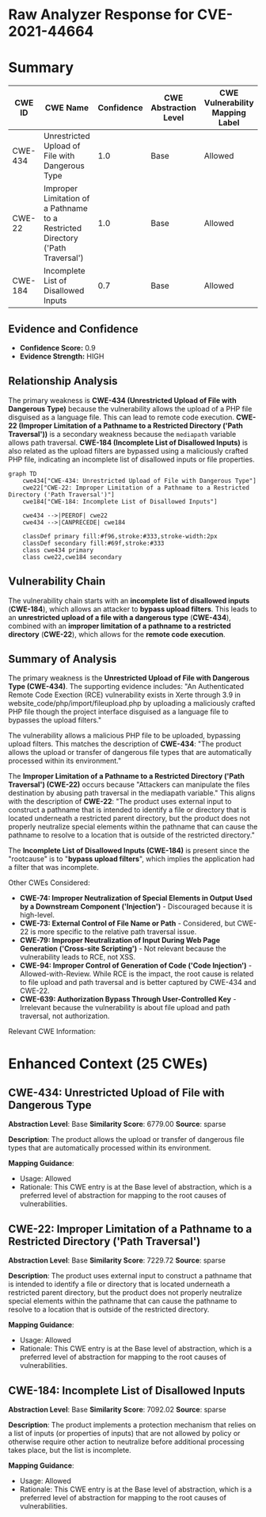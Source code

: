 # Raw Analyzer Response for CVE-2021-44664

# Summary
| CWE ID | CWE Name | Confidence | CWE Abstraction Level | CWE Vulnerability Mapping Label | CWE-Vulnerability Mapping Notes |
|---|---|---|---|---|---|
| CWE-434 | Unrestricted Upload of File with Dangerous Type | 1.0 | Base | Allowed | Primary CWE |
| CWE-22 | Improper Limitation of a Pathname to a Restricted Directory ('Path Traversal') | 1.0 | Base | Allowed | Secondary CWE |
| CWE-184 | Incomplete List of Disallowed Inputs | 0.7 | Base | Allowed | Secondary CWE |

## Evidence and Confidence

*   **Confidence Score:** 0.9
*   **Evidence Strength:** HIGH

## Relationship Analysis
The primary weakness is **CWE-434 (Unrestricted Upload of File with Dangerous Type)** because the vulnerability allows the upload of a PHP file disguised as a language file. This can lead to remote code execution. **CWE-22 (Improper Limitation of a Pathname to a Restricted Directory ('Path Traversal'))** is a secondary weakness because the `mediapath` variable allows path traversal. **CWE-184 (Incomplete List of Disallowed Inputs)** is also related as the upload filters are bypassed using a maliciously crafted PHP file, indicating an incomplete list of disallowed inputs or file properties.

```mermaid
graph TD
    cwe434["CWE-434: Unrestricted Upload of File with Dangerous Type"]
    cwe22["CWE-22: Improper Limitation of a Pathname to a Restricted Directory ('Path Traversal')"]
    cwe184["CWE-184: Incomplete List of Disallowed Inputs"]

    cwe434 -->|PEEROF| cwe22
    cwe434 -->|CANPRECEDE| cwe184

    classDef primary fill:#f96,stroke:#333,stroke-width:2px
    classDef secondary fill:#69f,stroke:#333
    class cwe434 primary
    class cwe22,cwe184 secondary
```

## Vulnerability Chain
The vulnerability chain starts with an **incomplete list of disallowed inputs** (**CWE-184**), which allows an attacker to **bypass upload filters**. This leads to an **unrestricted upload of a file with a dangerous type** (**CWE-434**), combined with an **improper limitation of a pathname to a restricted directory** (**CWE-22**), which allows for the **remote code execution**.

## Summary of Analysis
The primary weakness is the **Unrestricted Upload of File with Dangerous Type (CWE-434)**. The supporting evidence includes: "An Authenticated Remote Code Exection (RCE) vulnerability exists in Xerte through 3.9 in website_code/php/import/fileupload.php by uploading a maliciously crafted PHP file though the project interface disguised as a language file to bypasses the upload filters."

The vulnerability allows a malicious PHP file to be uploaded, bypassing upload filters. This matches the description of **CWE-434**: "The product allows the upload or transfer of dangerous file types that are automatically processed within its environment."

The **Improper Limitation of a Pathname to a Restricted Directory ('Path Traversal') (CWE-22)** occurs because "Attackers can manipulate the files destination by abusing path traversal in the mediapath variable." This aligns with the description of **CWE-22**: "The product uses external input to construct a pathname that is intended to identify a file or directory that is located underneath a restricted parent directory, but the product does not properly neutralize special elements within the pathname that can cause the pathname to resolve to a location that is outside of the restricted directory."

The **Incomplete List of Disallowed Inputs (CWE-184)** is present since the "rootcause" is to "**bypass upload filters**", which implies the application had a filter that was incomplete.

Other CWEs Considered:
*   **CWE-74: Improper Neutralization of Special Elements in Output Used by a Downstream Component ('Injection')** - Discouraged because it is high-level.
*   **CWE-73: External Control of File Name or Path** - Considered, but CWE-22 is more specific to the relative path traversal issue.
*   **CWE-79: Improper Neutralization of Input During Web Page Generation ('Cross-site Scripting')** - Not relevant because the vulnerability leads to RCE, not XSS.
*   **CWE-94: Improper Control of Generation of Code ('Code Injection')** - Allowed-with-Review. While RCE is the impact, the root cause is related to file upload and path traversal and is better captured by CWE-434 and CWE-22.
*   **CWE-639: Authorization Bypass Through User-Controlled Key** - Irrelevant because the vulnerability is about file upload and path traversal, not authorization.

Relevant CWE Information:

# Enhanced Context (25 CWEs)

## CWE-434: Unrestricted Upload of File with Dangerous Type
**Abstraction Level**: Base
**Similarity Score**: 6779.00
**Source**: sparse

**Description**:
The product allows the upload or transfer of dangerous file types that are automatically processed within its environment.

**Mapping Guidance**:
- Usage: Allowed
- Rationale: This CWE entry is at the Base level of abstraction, which is a preferred level of abstraction for mapping to the root causes of vulnerabilities.

## CWE-22: Improper Limitation of a Pathname to a Restricted Directory ('Path Traversal')
**Abstraction Level**: Base
**Similarity Score**: 7229.72
**Source**: sparse

**Description**:
The product uses external input to construct a pathname that is intended to identify a file or directory that is located underneath a restricted parent directory, but the product does not properly neutralize special elements within the pathname that can cause the pathname to resolve to a location that is outside of the restricted directory.

**Mapping Guidance**:
- Usage: Allowed
- Rationale: This CWE entry is at the Base level of abstraction, which is a preferred level of abstraction for mapping to the root causes of vulnerabilities.

## CWE-184: Incomplete List of Disallowed Inputs
**Abstraction Level**: Base
**Similarity Score**: 7092.02
**Source**: sparse

**Description**:
The product implements a protection mechanism that relies on a list of inputs (or properties of inputs) that are not allowed by policy or otherwise require other action to neutralize before additional processing takes place, but the list is incomplete.

**Mapping Guidance**:
- Usage: Allowed
- Rationale: This CWE entry is at the Base level of abstraction, which is a preferred level of abstraction for mapping to the root causes of vulnerabilities.